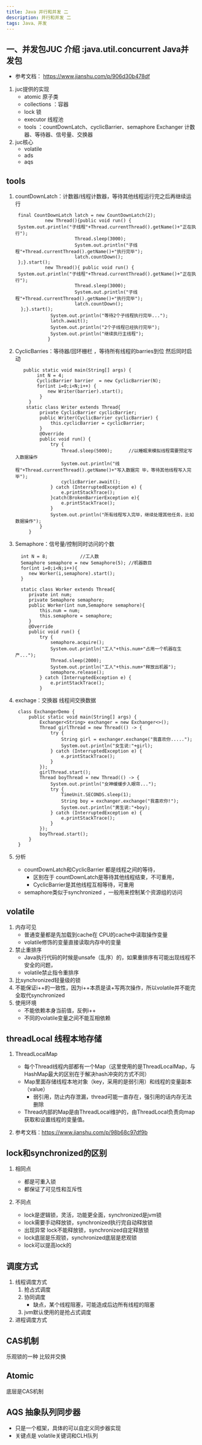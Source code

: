 ```yaml
---
title: Java 并行和并发 二
description: 并行和并发 二
tags: Java、并发
---
```


一、并发包JUC 介绍 :java.util.concurrent Java并发包
-
- 参考文档： https://www.jianshu.com/p/906d30b478df

1. juc提供的实现
    - atomic 原子类
    - collections ：容器
    - lock 锁
    - executor 线程池
    - tools ：countDownLatch、cyclicBarrier、semaphore Exchanger 计数器、等待器、信号量、交换器
2. juc核心
    - volatile
    - ads
    - aqs

tools
-
1. countDownLatch：计数器/线程计数器，等待其他线程运行完之后再继续运行
        
        final CountDownLatch latch = new CountDownLatch(2); 
                  new Thread(){public void run() { 
        System.out.println("子线程"+Thread.currentThread().getName()+"正在执行"); 
                             Thread.sleep(3000); 
                             System.out.println("子线程"+Thread.currentThread().getName()+"执行完毕"); 
                             latch.countDown(); 
        };}.start(); 
                  new Thread(){ public void run() { 
        System.out.println("子线程"+Thread.currentThread().getName()+"正在执行"); 
                             Thread.sleep(3000); 
                             System.out.println("子线程"+Thread.currentThread().getName()+"执行完毕"); 
                             latch.countDown(); 
         };}.start();   
                    System.out.println("等待2个子线程执行完毕..."); 
                    latch.await(); 
                    System.out.println("2个子线程已经执行完毕"); 
                    System.out.println("继续执行主线程"); 
                   }

2. CyclicBarries：等待器/回环栅栏 ，等待所有线程的barries到位 然后同时启动
        
          public static void main(String[] args) {
               int N = 4;         
               CyclicBarrier barrier  = new CyclicBarrier(N);         
               for(int i=0;i<N;i++) {
                   new Writer(barrier).start();    
                }  
            }   
           static class Writer extends Thread{         
                private CyclicBarrier cyclicBarrier;         
                public Writer(CyclicBarrier cyclicBarrier) {             
                    this.cyclicBarrier = cyclicBarrier;         
                }         
                @Override         
                public void run() {             
                    try {                 
                        Thread.sleep(5000);      //以睡眠来模拟线程需要预定写入数据操作 
                        System.out.println("线程"+Thread.currentThread().getName()+"写入数据完 毕，等待其他线程写入完毕");                 
                        cyclicBarrier.await();             
                    } catch (InterruptedException e) {                 
                        e.printStackTrace();             
                    }catch(BrokenBarrierException e){                 
                        e.printStackTrace();             
                    }      
                    System.out.println("所有线程写入完毕，继续处理其他任务，比如数据操作");         
                } 
            }

3. Semaphore：信号量/控制同时访问的个数

         int N = 8;            //工人数         
         Semaphore semaphore = new Semaphore(5); //机器数目         
         for(int i=0;i<N;i++){             
            new Worker(i,semaphore).start();     
         }     
         
         static class Worker extends Thread{         
            private int num;         
            private Semaphore semaphore;         
            public Worker(int num,Semaphore semaphore){             
                this.num = num;             
                this.semaphore = semaphore;         
            }           
            @Override         
            public void run() {             
                try {                 
                    semaphore.acquire();                 
                    System.out.println("工人"+this.num+"占用一个机器在生产...");                 
                    Thread.sleep(2000);                 
                    System.out.println("工人"+this.num+"释放出机器");                 
                    semaphore.release();                        
                } catch (InterruptedException e) {                 
                    e.printStackTrace();             
                } 

4. exchage：交换器 线程间交换数据

        class ExchangerDemo {
            public static void main(String[] args) {
                Exchanger<String> exchanger = new Exchanger<>();
                Thread girlThread = new Thread(() -> {
                    try {
                        String girl = exchanger.exchange("我喜欢你.....");
                        System.out.println("女生说:"+girl);
                    } catch (InterruptedException e) {
                        e.printStackTrace();
                    }
                });
                girlThread.start();
                Thread boyThread = new Thread(() -> {
                    System.out.println("女神缓缓步入眼帘...");
                    try {
                        TimeUnit.SECONDS.sleep(1);
                        String boy = exchanger.exchange("我喜欢你!");
                        System.out.println("男生说:"+boy);
                    } catch (InterruptedException e) {
                        e.printStackTrace();
                    }
                });
                boyThread.start();
            }
        }

5. 分析
    - countDownLatch和CyclicBarrier 都是线程之间的等待，
        - 区别在于 countDownLatch是等待其他线程结束，不可重用，
        - CyclicBarrier是其他线程互相等待，可重用
    - semaphore类似于synchronized ，一般用来控制某个资源组的访问
    
    
volatile
-
1. 内存可见
    - 普通变量都是先加载到cache在 CPU的cache中读取操作变量
    - volatile修饰的变量直接读取内存中的变量
2. 禁止重排序
    - Java执行代码的时候是unsafe（乱序）的，如果重排序有可能出现线程不安全的问题，
    - volatile禁止指令重排序
3. 比synchronized轻量级的锁
4. 不能保证i++的一致性，因为i++本质是读+写两次操作，所以volatile并不能完全取代synchronized
5. 使用环境
    - 不能依赖本身当前值，反例i++
    - 不同的volatile变量之间不能互相依赖
    

threadLocal 线程本地存储
-
1. ThreadLocalMap
    - 每个Thread线程内部都有一个Map（这里使用的是ThreadLocalMap，与HashMap最大的区别在于解决hash冲突的方式不同）
    - Map里面存储线程本地对象（key，采用的是弱引用）和线程的变量副本（value）
        - 弱引用，防止内存泄漏，thread可能一直存在，强引用的话内存无法删除
    - Thread内部的Map是由ThreadLocal维护的，由ThreadLocal负责向map获取和设置线程的变量值。
    
2. 参考文档：https://www.jianshu.com/p/98b68c97df9b

lock和synchronized的区别
-
1. 相同点
    - 都是可重入锁
    - 都保证了可见性和互斥性
    
2. 不同点
    - lock是逻辑锁，灵活，功能更全面，synchronized是jvm锁
    - lock需要手动释放锁，synchronized执行完自动释放锁
    - 出现异常 lock不能释放锁，synchronized自定释放锁
    - lock底层是乐观锁，synchronized底层是悲观锁
    - lock可以提高lock的
    
调度方式
-
1. 线程调度方式
    1. 抢占式调度
    2. 协同调度
        - 缺点，某个线程阻塞，可能造成后边所有线程的阻塞
    3. jvm默认使用的是抢占式调度
2. 进程调度方式

CAS机制
-
乐观锁的一种 比较并交换

Atomic
-
底层是CAS机制

AQS 抽象队列同步器
-
- 只是一个框架，具体的可以自定义同步器实现
- 关键点是 volatile关键词和CLH队列




